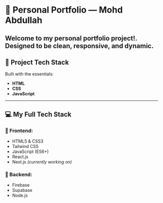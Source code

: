 

# 🚀 Personal Portfolio — Mohd Abdullah

Welcome to my personal portfolio project!. Designed to be clean, responsive, and dynamic.
---

## 🔧 Project Tech Stack

Built with the essentials:
- **HTML**
- **CSS**
- **JavaScript**

---

## 💻 My Full Tech Stack

### 🔹 Frontend:
- HTML5 & CSS3  
- Tailwind CSS  
- JavaScript (ES6+)  
- React.js  
- Next.js *(currently working on)*  

### 🔹 Backend:
- Firebase  
- Supabase  
- Node.js  

